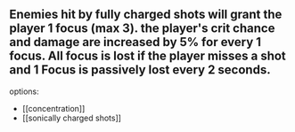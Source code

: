 Enemies hit by fully charged shots will grant the player 1 focus (max 3). the player's crit chance and damage are increased by 5% for every 1 focus. All focus is lost if the player misses a shot and 1 Focus is passively lost every 2 seconds.
--- 
options:
- [[concentration]]
- [[sonically charged shots]]